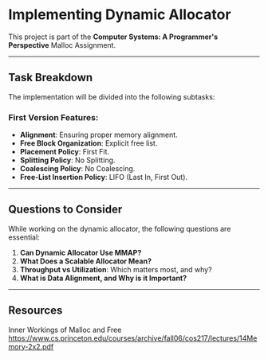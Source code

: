 # Implementing Dynamic Allocator

This project is part of the **Computer Systems: A Programmer's Perspective** Malloc Assignment.

---

## Task Breakdown
The implementation will be divided into the following subtasks:

### First Version Features:
- **Alignment**: Ensuring proper memory alignment.
- **Free Block Organization**: Explicit free list.
- **Placement Policy**: First Fit.
- **Splitting Policy**: No Splitting.
- **Coalescing Policy**: No Coalescing.
- **Free-List Insertion Policy**: LIFO (Last In, First Out).

---

## Questions to Consider
While working on the dynamic allocator, the following questions are essential:

1. **Can Dynamic Allocator Use MMAP?**
2. **What Does a Scalable Allocator Mean?**
3. **Throughput vs Utilization**: Which matters most, and why?
4. **What is Data Alignment, and Why is it Important?**

---

## Resources
Inner Workings of Malloc and Free
https://www.cs.princeton.edu/courses/archive/fall06/cos217/lectures/14Memory-2x2.pdf
